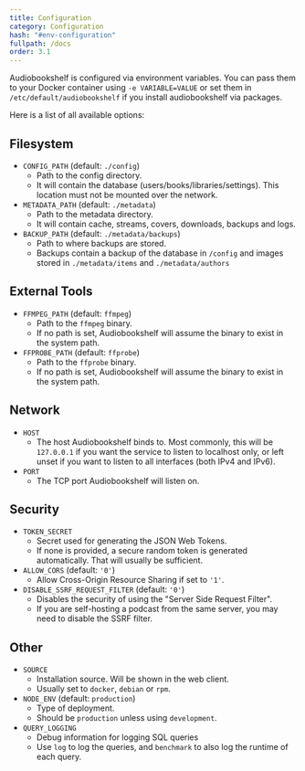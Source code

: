 ```yaml
---
title: Configuration
category: Configuration
hash: "#env-configuration"
fullpath: /docs
order: 3.1
---
```


Audiobookshelf is configured via environment variables.
You can pass them to your Docker container using `-e VARIABLE=VALUE`
or set them in `/etc/default/audiobookshelf` if you install audiobookshelf via packages.

Here is a list of all available options:

## Filesystem

- `CONFIG_PATH` (default: `./config`)
  - Path to the config directory.
  - It will contain the database (users/books/libraries/settings). This location must not be mounted over the network.
- `METADATA_PATH` (default: `./metadata`)
  - Path to the metadata directory.
  - It will contain cache, streams, covers, downloads, backups and logs.
- `BACKUP_PATH` (default: `./metadata/backups`)
  - Path to where backups are stored.
  - Backups contain a backup of the database in `/config` and images stored in `./metadata/items` and `./metadata/authors`

## External Tools

- `FFMPEG_PATH` (default: `ffmpeg`)
  - Path to the `ffmpeg` binary.
  - If no path is set, Audiobookshelf will assume the binary to exist in the system path.
- `FFPROBE_PATH` (default: `ffprobe`)
  - Path to the `ffprobe` binary.
  - If no path is set, Audiobookshelf will assume the binary to exist in the system path.

## Network

- `HOST`
  - The host Audiobookshelf binds to.
    Most commonly, this will be `127.0.0.1` if you want the service to listen to localhost only,
    or left unset if you want to listen to all interfaces (both IPv4 and IPv6).
- `PORT`
  - The TCP port Audiobookshelf will listen on.

## Security

- `TOKEN_SECRET`
  - Secret used for generating the JSON Web Tokens.
  - If none is provided, a secure random token is generated automatically.
    That will usually be sufficient.
- `ALLOW_CORS` (default: `'0'`)
  - Allow Cross-Origin Resource Sharing if set to `'1'`.
- `DISABLE_SSRF_REQUEST_FILTER` (default: `'0'`)
  - Disables the security of using the "Server Side Request Filter".
  - If you are self-hosting a podcast from the same server, you may need to disable the SSRF filter.

## Other

- `SOURCE`
  - Installation source. Will be shown in the web client.
  - Usually set to `docker`, `debian` or `rpm`.
- `NODE_ENV` (default: `production`)
  - Type of deployment.
  - Should be `production` unless using `development`.
- `QUERY_LOGGING`
  - Debug information for logging SQL queries
  - Use `log` to log the queries, and `benchmark` to also log the runtime of each query.
